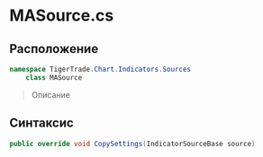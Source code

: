 
# MASource.cs
## Расположение
```csharp
namespace TigerTrade.Chart.Indicators.Sources  
    class MASource
```

> Описание

## Синтаксис
```csharp
public override void CopySettings(IndicatorSourceBase source)
```
